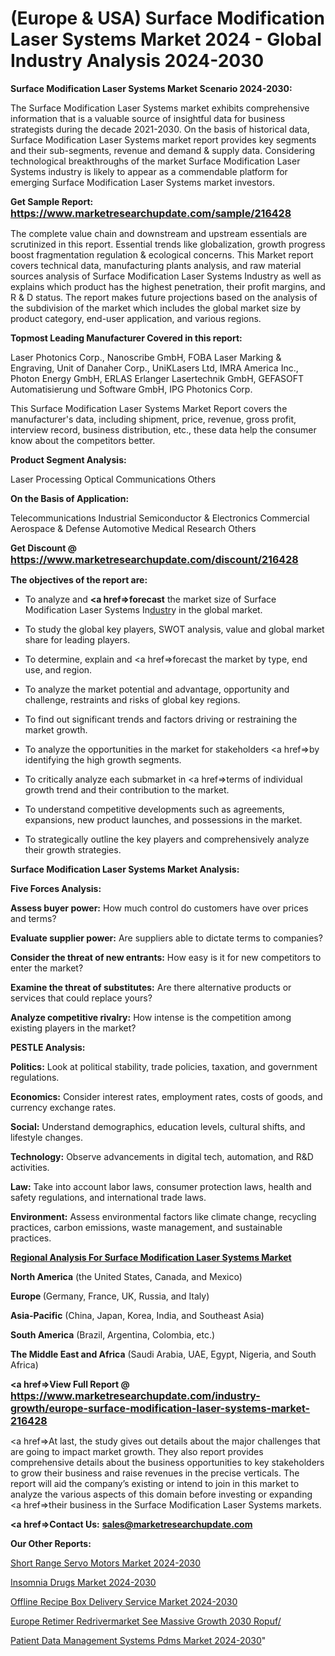 # (Europe & USA) Surface Modification Laser Systems Market 2024 - Global Industry Analysis 2024-2030

<strong>Surface Modification Laser Systems Market Scenario 2024-2030:</strong>

The Surface Modification Laser Systems market exhibits comprehensive information that is a valuable source of insightful data for business strategists during the decade 2021-2030. On the basis of historical data, Surface Modification Laser Systems market report provides key segments and their sub-segments, revenue and demand &amp; supply data. Considering technological breakthroughs of the market Surface Modification Laser Systems industry is likely to appear as a commendable platform for emerging Surface Modification Laser Systems market investors.

<strong>Get Sample Report: <a href=https://www.marketresearchupdate.com/sample/216428><font size=3 color=#0000ff>https://www.marketresearchupdate.com/sample/216428</font></a></strong>

The complete value chain and downstream and upstream essentials are scrutinized in this report. Essential trends like globalization, growth progress boost fragmentation regulation &amp; ecological concerns. This Market report covers technical data, manufacturing plants analysis, and raw material sources analysis of Surface Modification Laser Systems Industry as well as explains which product has the highest penetration, their profit margins, and R & D status. The report makes future projections based on the analysis of the subdivision of the market which includes the global market size by product category, end-user application, and various regions.

<strong>Topmost Leading Manufacturer Covered in this report:</strong>

Laser Photonics Corp., Nanoscribe GmbH, FOBA Laser Marking & Engraving, Unit of Danaher Corp., UniKLasers Ltd, IMRA America Inc., Photon Energy GmbH, ERLAS Erlanger Lasertechnik GmbH, GEFASOFT Automatisierung und Software GmbH, IPG Photonics Corp.

This Surface Modification Laser Systems Market Report covers the manufacturer's data, including shipment, price, revenue, gross profit, interview record, business distribution, etc., these data help the consumer know about the competitors better.

<strong>Product Segment Analysis: </strong>

Laser Processing
Optical Communications
Others

<strong>On the Basis of Application:</strong>

Telecommunications
Industrial
Semiconductor & Electronics
Commercial
Aerospace & Defense
Automotive
Medical
Research
Others

<strong>Get Discount @ <a href=https://www.marketresearchupdate.com/discount/216428><font size=3 color=#0000ff>https://www.marketresearchupdate.com/discount/216428</font></a></strong>

<strong><b>The objectives of the report are:</b></strong>

- To analyze and <strong><a href=><strong>forecast</strong></a></strong> the market size of Surface Modification Laser Systems In<a href=ASDF991299>dustr</a>y in the global market.

- To study the global key players, SWOT analysis, value and global market share for leading players.

- To determine, explain and <a href=>forecast</a> the market by type, end use, and region.

- To analyze the market potential and advantage, opportunity and challenge, restraints and risks of global key regions.

- To find out significant trends and factors driving or restraining the market growth.

- To analyze the opportunities in the market for stakeholders <a href=>by</a> identifying the high growth segments.

- To critically analyze each submarket in <a href=>terms</a> of individual growth trend and their contribution to the market.

- To understand competitive developments such as agreements, expansions, new product launches, and possessions in the market.

- To strategically outline the key players and comprehensively analyze their growth strategies.

<strong>Surface Modification Laser Systems Market Analysis:</strong>

<strong>Five Forces Analysis:</strong>

<strong>Assess buyer power:</strong> How much control do customers have over prices and terms?

<strong>Evaluate supplier power:</strong> Are suppliers able to dictate terms to companies?

<strong>Consider the threat of new entrants:</strong> How easy is it for new competitors to enter the market?

<strong>Examine the threat of substitutes:</strong> Are there alternative products or services that could replace yours?

<strong>Analyze competitive rivalry:</strong> How intense is the competition among existing players in the market?

<strong>PESTLE Analysis:</strong>

<strong>Politics:</strong> Look at political stability, trade policies, taxation, and government regulations.

<strong>Economics:</strong> Consider interest rates, employment rates, costs of goods, and currency exchange rates.

<strong>Social:</strong> Understand demographics, education levels, cultural shifts, and lifestyle changes.

<strong>Technology:</strong> Observe advancements in digital tech, automation, and R&D activities.

<strong>Law:</strong> Take into account labor laws, consumer protection laws, health and safety regulations, and international trade laws.

<strong>Environment:</strong> Assess environmental factors like climate change, recycling practices, carbon emissions, waste management, and sustainable practices.

<strong><u><b>Regional Analysis For Surface Modification Laser Systems Market</b></u></strong>

<strong><b>North America</b></strong> (the United States, Canada, and Mexico)

<strong><b>Europe </b></strong>(Germany, France, UK, Russia, and Italy)

<strong><b>Asia-Pacific</b></strong> (China, Japan, Korea, India, and Southeast Asia)

<strong><b>South America</b></strong> (Brazil, Argentina, Colombia, etc.)

<strong><b>The Middle East and Africa</b></strong> (Saudi Arabia, UAE, Egypt, Nigeria, and South Africa)

<strong><a href=>View Full Report</a> @ <a href=https://www.marketresearchupdate.com/industry-growth/europe-surface-modification-laser-systems-market-216428><font size=3 color=#0000ff>https://www.marketresearchupdate.com/industry-growth/europe-surface-modification-laser-systems-market-216428</font></a></strong>

<a href=>At last,</a> the study gives out details about the major challenges that are going to impact market growth. They also report provides comprehensive details about the business opportunities to key stakeholders to grow their business and raise revenues in the precise verticals. The report will aid the company’s existing or intend to join in this market to analyze the various aspects of this domain before investing or expanding <a href=>their</a> business in the Surface Modification Laser Systems markets.

<strong><a href=>Contact Us:</a></strong>
<strong>sales@marketresearchupdate.com</strong>

<strong>Our Other Reports:</strong>

<a href=https://www.linkedin.com/pulse/short-range-servo-motors-market-2023-trends-new-research>Short Range Servo Motors Market 2024-2030</a>

<a href=https://www.linkedin.com/pulse/insomnia-drugs-market-outlooks-2023-size-players>Insomnia Drugs Market 2024-2030</a>

<a href=https://www.linkedin.com/pulse/offline-recipe-box-delivery-service-market-size-trends>Offline Recipe Box Delivery Service Market 2024-2030</a>

<a href=https://www.linkedin.com/pulse/europe-retimer-redrivermarket-see-massive-growth-2030-ropuf/>Europe Retimer Redrivermarket See Massive Growth 2030 Ropuf/</a>

<a href=https://medium.com/@kagwadeaishwarya392/north-america-patient-data-management-systems-pdms-market-growing-rapidly-with-latest-trend-and-c41c3fff3fcc> Patient Data Management Systems Pdms Market 2024-2030</a>"
